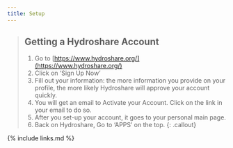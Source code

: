 ```yaml
---
title: Setup
---
```



> ## Getting a Hydroshare Account
> 1. Go to  [https://www.hydroshare.org/](https://www.hydroshare.org/)
> 2. Click on ‘Sign Up Now’
> 3. Fill out your information: the more information you provide on your profile, the more likely Hydroshare will approve your account quickly.
> 4. You will get an email to Activate your Account. Click on the link in your email to do so.
> 5. After you set-up your account, it goes to your personal main page.
> 6. Back on Hydroshare, Go to ‘APPS’ on the top.
{: .callout}

{% include links.md %}
